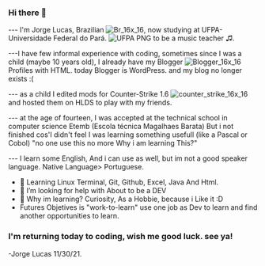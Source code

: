 ### Hi there 👋
--- I'm Jorge Lucas, Brazilian ![Br_16x_16](https://user-images.githubusercontent.com/93394405/144139106-99f1d81c-248f-40ac-be2d-ffa223a19f1f.png), now studying at UFPA-Universidade Federal do Pará. ![UFPA PNG](https://user-images.githubusercontent.com/93394405/144149775-1f5a65f1-1d7c-46fb-a182-f88c8ac6faeb.png) to be a music teacher ♫. 

---I have few informal experience with coding, sometimes since I was a child (maybe 10 years old), I already have my Blogger ![Blogger_16x_16](https://user-images.githubusercontent.com/93394405/144141322-effc38af-220a-4dc9-b4a4-c1a2eca0e040.png) Profiles with HTML. today Blogger is WordPress. and my blog no longer exists :(

--- as a child I edited mods for Counter-Strike 1.6 ![counter_strike_16x_16](https://user-images.githubusercontent.com/93394405/144141779-e4905115-2b31-4cbe-be43-1e1b95968c07.png)
 and hosted them on HLDS to play with my friends. 

--- at the age of fourteen, I was accepted at the technical school in computer science Etemb (Escola técnica Magalhaes Barata) But i not finished cos'I didn't feel I was learning something usefull (like a Pascal or Cobol) "no one use this no more Why i am learning This?" 

--- I learn some English, And i can use as well, but im not a good speaker language. Native Language> Portuguese.


- 🔭 Learning Linux Terminal, Git, Github, Excel, Java And Html. 
- 🤔 I’m looking for help with About to be a DEV
- 👋 Why im learning? Curiosity, As a Hobbie, because i Like it :D
- Futures Objetives is "work-to-learn" use one job as Dev to learn and find another opportunities to learn.


### I'm returning today to coding, wish me good luck. see ya!
 
  -Jorge Lucas 11/30/21.
 
